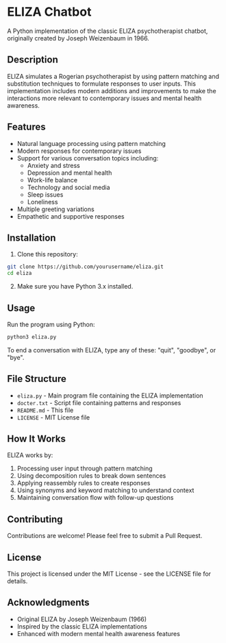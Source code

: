 # ELIZA Chatbot

A Python implementation of the classic ELIZA psychotherapist chatbot, originally created by Joseph Weizenbaum in 1966.

## Description

ELIZA simulates a Rogerian psychotherapist by using pattern matching and substitution techniques to formulate responses to user inputs. This implementation includes modern additions and improvements to make the interactions more relevant to contemporary issues and mental health awareness.

## Features

- Natural language processing using pattern matching
- Modern responses for contemporary issues
- Support for various conversation topics including:
  - Anxiety and stress
  - Depression and mental health
  - Work-life balance
  - Technology and social media
  - Sleep issues
  - Loneliness
- Multiple greeting variations
- Empathetic and supportive responses

## Installation

1. Clone this repository:
```bash
git clone https://github.com/yourusername/eliza.git
cd eliza
```

2. Make sure you have Python 3.x installed.

## Usage

Run the program using Python:

```bash
python3 eliza.py
```

To end a conversation with ELIZA, type any of these: "quit", "goodbye", or "bye".

## File Structure

- `eliza.py` - Main program file containing the ELIZA implementation
- `docter.txt` - Script file containing patterns and responses
- `README.md` - This file
- `LICENSE` - MIT License file

## How It Works

ELIZA works by:
1. Processing user input through pattern matching
2. Using decomposition rules to break down sentences
3. Applying reassembly rules to create responses
4. Using synonyms and keyword matching to understand context
5. Maintaining conversation flow with follow-up questions

## Contributing

Contributions are welcome! Please feel free to submit a Pull Request.

## License

This project is licensed under the MIT License - see the LICENSE file for details.

## Acknowledgments

- Original ELIZA by Joseph Weizenbaum (1966)
- Inspired by the classic ELIZA implementations
- Enhanced with modern mental health awareness features
